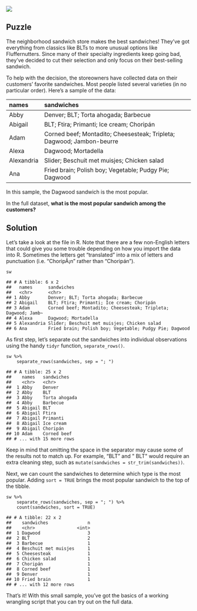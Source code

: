![](https://www.flickr.com/photos/skywhisperer/5724550360/)

Puzzle
------

The neighborhood sandwich store makes the best sandwiches! They’ve got
everything from classics like BLTs to more unusual options like
Fluffernutters. Since many of their specialty ingredients keep going
bad, they’ve decided to cut their selection and only focus on their
best-selling sandwich.

To help with the decision, the storeowners have collected data on their
customers’ favorite sandwiches. Most people listed several varieties (in
no particular order). Here’s a sample of the data:

<table>
<thead>
<tr class="header">
<th style="text-align: left;">names</th>
<th style="text-align: left;">sandwiches</th>
</tr>
</thead>
<tbody>
<tr class="odd">
<td style="text-align: left;">Abby</td>
<td style="text-align: left;">Denver; BLT; Torta ahogada; Barbecue</td>
</tr>
<tr class="even">
<td style="text-align: left;">Abigail</td>
<td style="text-align: left;">BLT; Ftira; Primanti; Ice cream; Choripán</td>
</tr>
<tr class="odd">
<td style="text-align: left;">Adam</td>
<td style="text-align: left;">Corned beef; Montadito; Cheesesteak; Tripleta; Dagwood; Jambon-beurre</td>
</tr>
<tr class="even">
<td style="text-align: left;">Alexa</td>
<td style="text-align: left;">Dagwood; Mortadella</td>
</tr>
<tr class="odd">
<td style="text-align: left;">Alexandria</td>
<td style="text-align: left;">Slider; Beschuit met muisjes; Chicken salad</td>
</tr>
<tr class="even">
<td style="text-align: left;">Ana</td>
<td style="text-align: left;">Fried brain; Polish boy; Vegetable; Pudgy Pie; Dagwood</td>
</tr>
</tbody>
</table>

In this sample, the Dagwood sandwich is the most popular.

In the full dataset, **what is the most popular sandwich among the
customers?**

Solution
--------

Let’s take a look at the file in R. Note that there are a few
non-English letters that could give you some trouble depending on how
you import the data into R. Sometimes the letters get “translated” into
a mix of letters and punctuation (i.e. “ChoripÃ¡n” rather than
“Choripán”).

    sw

    ## # A tibble: 6 x 2
    ##   names      sandwiches                                                   
    ##   <chr>      <chr>                                                        
    ## 1 Abby       Denver; BLT; Torta ahogada; Barbecue                         
    ## 2 Abigail    BLT; Ftira; Primanti; Ice cream; Choripán                    
    ## 3 Adam       Corned beef; Montadito; Cheesesteak; Tripleta; Dagwood; Jamb~
    ## 4 Alexa      Dagwood; Mortadella                                          
    ## 5 Alexandria Slider; Beschuit met muisjes; Chicken salad                  
    ## 6 Ana        Fried brain; Polish boy; Vegetable; Pudgy Pie; Dagwood

As first step, let’s separate out the sandwiches into individual
observations using the handy `tidyr` function, `separate_rows()`.

    sw %>% 
        separate_rows(sandwiches, sep = "; ") 

    ## # A tibble: 25 x 2
    ##    names   sandwiches   
    ##    <chr>   <chr>        
    ##  1 Abby    Denver       
    ##  2 Abby    BLT          
    ##  3 Abby    Torta ahogada
    ##  4 Abby    Barbecue     
    ##  5 Abigail BLT          
    ##  6 Abigail Ftira        
    ##  7 Abigail Primanti     
    ##  8 Abigail Ice cream    
    ##  9 Abigail Choripán     
    ## 10 Adam    Corned beef  
    ## # ... with 15 more rows

Keep in mind that omitting the space in the separator may cause some of
the results not to match up. For example, “BLT” and " BLT" would require
an extra cleaning step, such as
`mutate(sandwiches = str_trim(sandwiches))`.

Next, we can count the sandwiches to determine which type is the most
popular. Adding `sort = TRUE` brings the most popular sandwich to the
top of the tibble.

    sw %>% 
        separate_rows(sandwiches, sep = "; ") %>% 
        count(sandwiches, sort = TRUE)

    ## # A tibble: 22 x 2
    ##    sandwiches               n
    ##    <chr>                <int>
    ##  1 Dagwood                  3
    ##  2 BLT                      2
    ##  3 Barbecue                 1
    ##  4 Beschuit met muisjes     1
    ##  5 Cheesesteak              1
    ##  6 Chicken salad            1
    ##  7 Choripán                 1
    ##  8 Corned beef              1
    ##  9 Denver                   1
    ## 10 Fried brain              1
    ## # ... with 12 more rows

That’s it! With this small sample, you’ve got the basics of a working
wrangling script that you can try out on the full data.
